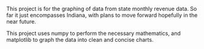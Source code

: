 This project is for the graphing of data from state monthly revenue data.
So far it just encompasses Indiana, with plans to move forward hopefully in the near future.

This project uses numpy to perform the necessary mathematics, and matplotlib to graph the data into clean and concise charts.